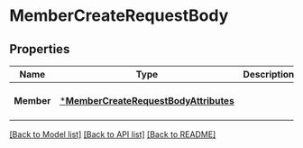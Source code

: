 # MemberCreateRequestBody

## Properties
Name | Type | Description | Notes
------------ | ------------- | ------------- | -------------
**Member** | [***MemberCreateRequestBodyAttributes**](MemberCreateRequestBodyAttributes.md) |  | [optional] [default to null]

[[Back to Model list]](../README.md#documentation-for-models) [[Back to API list]](../README.md#documentation-for-api-endpoints) [[Back to README]](../README.md)


